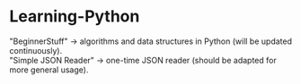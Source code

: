 # Learning-Python
"BeginnerStuff" -> algorithms and data structures in Python (will be updated continuously).  
"Simple JSON Reader" -> one-time JSON reader (should be adapted for more general usage).
